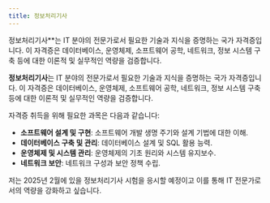 ```yaml
---
title: 정보처리기사
---
```


정보처리기사**는 IT 분야의 전문가로서 필요한 기술과 지식을 증명하는 국가 자격증입니다. 이 자격증은 데이터베이스, 운영체제, 소프트웨어 공학, 네트워크, 정보 시스템 구축 등에 대한 이론적 및 실무적인 역량을 검증합니다.

<!--more-->

**정보처리기사**는 IT 분야의 전문가로서 필요한 기술과 지식을 증명하는 국가 자격증입니다. 이 자격증은 데이터베이스, 운영체제, 소프트웨어 공학, 네트워크, 정보 시스템 구축 등에 대한 이론적 및 실무적인 역량을 검증합니다.

자격증 취득을 위해 필요한 과목은 다음과 같습니다:

- **소프트웨어 설계 및 구현**: 소프트웨어 개발 생명 주기와 설계 기법에 대한 이해.
- **데이터베이스 구축 및 관리**: 데이터베이스 설계 및 SQL 활용 능력.
- **운영체제 및 시스템 관리**: 운영체제의 기초 원리와 시스템 유지보수.
- **네트워크 보안**: 네트워크 구성과 보안 정책 수립.

저는 2025년 2월에 있을 정보처리기사 시험을 응시할 예정이고 이를 통해 IT 전문가로서의 역량을 강화하고 싶습니다.